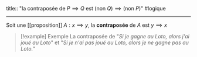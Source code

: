 title:: "la contraposée de $P \implies Q$ est $(\text{non }Q) \implies (\text{non } P)$"
#logique

---

Soit une [[proposition]] $A: x \implies y$, la **contraposée** de $A$ est $y \implies x$

> [!example] Exemple 
> La contraposée de "*Si je gagne au Loto, alors j'ai joué au Loto*" et "*Si je n'ai pas joué au Loto, alors je ne gagne pas au Loto.*"


